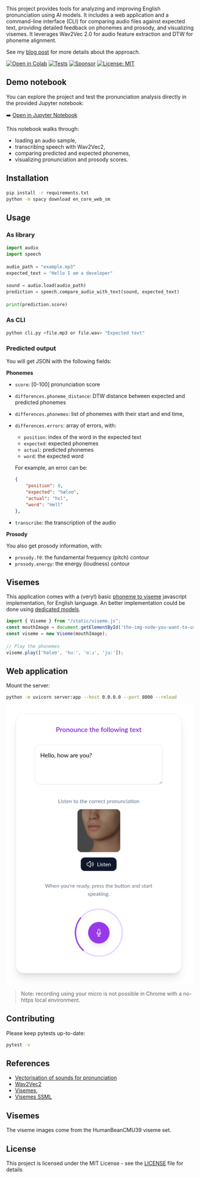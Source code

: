 This project provides tools for analyzing and improving English pronunciation using AI models. It includes a web application and a command-line interface (CLI) for comparing audio files against expected text, providing detailed feedback on phonemes and prosody, and visualizing visemes. It leverages Wav2Vec 2.0 for audio feature extraction and DTW for phoneme alignment.

See my [blog post](https://blog.lepine.pro/en/ai-wav2vec-pronunciation-vectorization/) for more details about the approach.

[![Open in Colab](https://colab.research.google.com/assets/colab-badge.svg)](https://colab.research.google.com/github/Halleck45/OpenPronounce/blob/main/OpenPronounce-demo.ipynb)
[![Tests](https://github.com/Halleck45/OpenPronounce/actions/workflows/tests.yml/badge.svg)](https://github.com/Halleck45/OpenPronounce/actions/workflows/tests.yml)
[![Sponsor](https://img.shields.io/static/v1?label=Sponsor&amp;message=%E2%9D%A4&amp;logo=GitHub&amp;color=%23fe8e86)](https://github.com/sponsors/Halleck45)
[![License: MIT](https://img.shields.io/badge/License-MIT-yellow.svg)](https://opensource.org/licenses/MIT)


## Demo notebook

You can explore the project and test the pronunciation analysis directly in the provided Jupyter notebook:

➡️ [Open in Jupyter Notebook](./OpenPronounce-demo.ipynb)

This notebook walks through:
- loading an audio sample,
- transcribing speech with Wav2Vec2,
- comparing predicted and expected phonemes,
- visualizing pronunciation and prosody scores.

## Installation

```bash
pip install -r requirements.txt
python -m spacy download en_core_web_sm
```

## Usage

### As library

```python
import audio
import speech

audio_path = "example.mp3"
expected_text = "Hello I am a developer"

sound = audio.load(audio_path)
prediction = speech.compare_audio_with_text(sound, expected_text)

print(prediction.score)
```

### As CLI

```bash
python cli.py <file.mp3 or file.wav> "Expected text"
```

### Predicted output

You will get JSON with the following fields:

**Phonemes**

+ `score`: [0-100] pronunciation score
+ `differences.phoneme_distance`: DTW distance between expected and predicted phonemes
+ `differences.phonemes`: list of phonemes with their start and end time,
+ `differences.errors`: array of errors, with:
  - `position`: index of the word in the expected text
  - `expected`: expected phonemes
  - `actual`: predicted phonemes
  - `word`: the expected word

  For example, an error can be:
  ```json
  {
      "position": 0,
      "expected": "hæloʊ",
      "actual": "hɛl",
      "word": "Hell"
  },
  ```
+ `transcribe`: the transcription of the audio

**Prosody**

You also get prosody information, with:

+ `prosody.f0`: the fundamental frequency (pitch) contour
+ `prosody.energy`: the energy (loudness) contour

## Visemes 

This application comes with a (very!) basic [phoneme to viseme](static/viseme.js) javascript implementation, for English language. An better implementation could be done using [dedicated models](https://github.com/Magicboomliu/Viseme-Classification).


```javascript
import { Viseme } from "/static/viseme.js";
const mouthImage = document.getElementById('the-img-node-you-want-to-use');
const viseme = new Viseme(mouthImage);

// Play the phonemes
viseme.play(['həloʊ', 'huː', 'ɑːɹ', 'juː']);
``` 

## Web application

Mount the server:

```bash
python -m uvicorn server:app --host 0.0.0.0 --port 8000 --reload
```

![Web application screenshot](./docs/open-pronounce-preview.png)

> Note: recording using your micro is not possible in Chrome with a no-https local environment.

## Contributing

Please keep pytests up-to-date:

```bash
pytest -v
```

## References

- [Vectorisation of sounds for pronunciation](https://blog.lepine.pro/en/ai-wav2vec-pronunciation-vectorization/)
- [Wav2Vec2](https://ai.meta.com/research/impact/wav2vec/)
- [Visemes](https://learn.microsoft.com/fr-fr/azure/ai-services/speech-service/how-to-speech-synthesis-viseme?tabs=visemeid&pivots=programming-language-csharp), 
- [Visemes SSML](https://learn.microsoft.com/fr-fr/azure/ai-services/speech-service/speech-ssml-phonetic-sets)

## Visemes

The viseme images come from the HumanBeanCMU39 viseme set.

## License

This project is licensed under the MIT License - see the [LICENSE](LICENSE) file for details